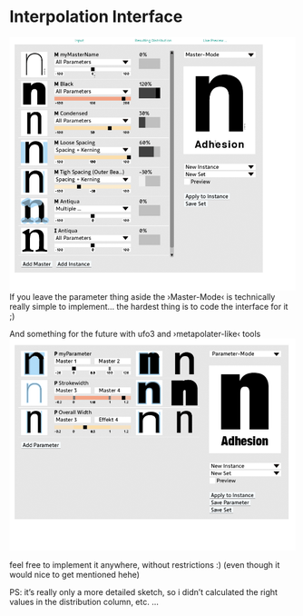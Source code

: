 Interpolation Interface 
===========


![Interpolation Interface](InterpolationInterface_01.png)
If you leave the parameter thing aside the ›Master-Mode‹ is technically really simple to implement… the hardest thing is to code the interface for it ;) 



And something for the future with ufo3 and ›metapolater-like‹ tools
![Interpolation Interface](InterpolationInterface_02.png)


feel free to implement it anywhere, without restrictions :) (even though it would nice to get mentioned hehe)

PS: it’s really only a more detailed sketch, so i didn’t calculated the right values in the distribution column, etc. … 
